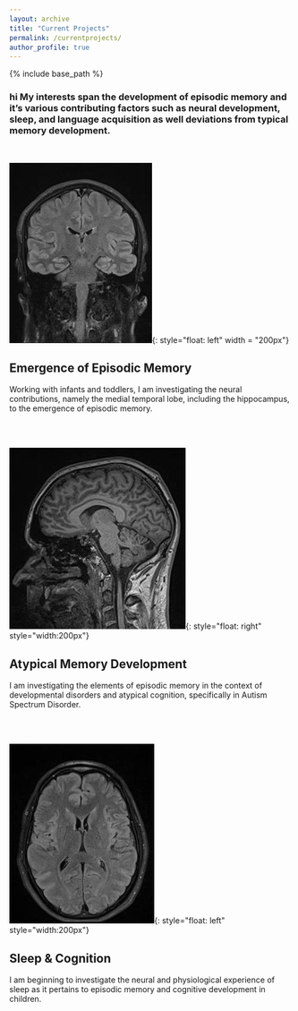 ```yaml
---
layout: archive
title: "Current Projects"
permalink: /currentprojects/
author_profile: true
---
```


{% include base_path %}
<h3>hi My interests span the development of episodic memory and it’s various contributing factors such as neural development, sleep, and language acquisition as well deviations from typical memory development.</h3>
<br/>

![](/images/MRI_1.jpeg){: style="float: left" width = "200px"}
<h2>Emergence of Episodic Memory</h2>
<p class="has-text-align-left has-normal-font-size">Working with infants and toddlers, I am investigating the neural contributions, namely the medial temporal lobe, including the hippocampus, to the emergence of episodic memory.</p>

<br/>
<br/>

![](/images/MRI_2.jpeg){: style="float: right" style="width:200px"} 
<h2>Atypical Memory Development</h2>
<p class="has-text-align-right has-normal-font-size">I am investigating the elements of episodic memory in the context of developmental disorders and atypical cognition, specifically in Autism Spectrum Disorder.</p>

<br/>
<br/>


![](/images/MRI_3.jpeg){: style="float: left" style="width:200px"} 
<h2>Sleep & Cognition</h2>
<p class="has-text-align-left has-normal-font-size">I am beginning to investigate the neural and physiological experience of sleep as it pertains to episodic memory and cognitive development in children.</p>
